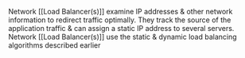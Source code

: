 Network [[Load Balancer(s)]] examine IP addresses & other network information to redirect traffic optimally. They track the source of the application traffic & can assign a static IP address to several servers. Network [[Load Balancer(s)]] use the static & dynamic load balancing algorithms described earlier 